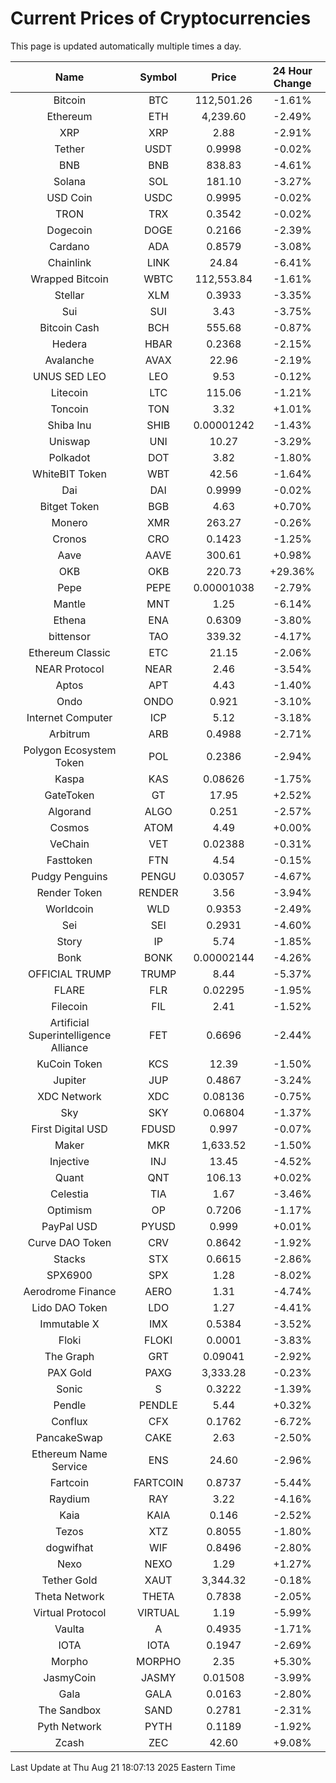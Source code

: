 # Current Prices of Cryptocurrencies
This page is updated automatically multiple times a day.

| Name | Symbol | Price | 24 Hour Change |
| :---: |:---:| :---: | :---: |
| Bitcoin | BTC | 112,501.26 | -1.61% |
| Ethereum | ETH | 4,239.60 | -2.49% |
| XRP | XRP | 2.88 | -2.91% |
| Tether | USDT | 0.9998 | -0.02% |
| BNB | BNB | 838.83 | -4.61% |
| Solana | SOL | 181.10 | -3.27% |
| USD Coin | USDC | 0.9995 | -0.02% |
| TRON | TRX | 0.3542 | -0.02% |
| Dogecoin | DOGE | 0.2166 | -2.39% |
| Cardano | ADA | 0.8579 | -3.08% |
| Chainlink | LINK | 24.84 | -6.41% |
| Wrapped Bitcoin | WBTC | 112,553.84 | -1.61% |
| Stellar | XLM | 0.3933 | -3.35% |
| Sui | SUI | 3.43 | -3.75% |
| Bitcoin Cash | BCH | 555.68 | -0.87% |
| Hedera | HBAR | 0.2368 | -2.15% |
| Avalanche | AVAX | 22.96 | -2.19% |
| UNUS SED LEO | LEO | 9.53 | -0.12% |
| Litecoin | LTC | 115.06 | -1.21% |
| Toncoin | TON | 3.32 | +1.01% |
| Shiba Inu | SHIB | 0.00001242 | -1.43% |
| Uniswap | UNI | 10.27 | -3.29% |
| Polkadot | DOT | 3.82 | -1.80% |
| WhiteBIT Token | WBT | 42.56 | -1.64% |
| Dai | DAI | 0.9999 | -0.02% |
| Bitget Token | BGB | 4.63 | +0.70% |
| Monero | XMR | 263.27 | -0.26% |
| Cronos | CRO | 0.1423 | -1.25% |
| Aave | AAVE | 300.61 | +0.98% |
| OKB | OKB | 220.73 | +29.36% |
| Pepe | PEPE | 0.00001038 | -2.79% |
| Mantle | MNT | 1.25 | -6.14% |
| Ethena | ENA | 0.6309 | -3.80% |
| bittensor | TAO | 339.32 | -4.17% |
| Ethereum Classic | ETC | 21.15 | -2.06% |
| NEAR Protocol | NEAR | 2.46 | -3.54% |
| Aptos | APT | 4.43 | -1.40% |
| Ondo | ONDO | 0.921 | -3.10% |
| Internet Computer | ICP | 5.12 | -3.18% |
| Arbitrum | ARB | 0.4988 | -2.71% |
| Polygon Ecosystem Token | POL | 0.2386 | -2.94% |
| Kaspa | KAS | 0.08626 | -1.75% |
| GateToken | GT | 17.95 | +2.52% |
| Algorand | ALGO | 0.251 | -2.57% |
| Cosmos | ATOM | 4.49 | +0.00% |
| VeChain | VET | 0.02388 | -0.31% |
| Fasttoken | FTN | 4.54 | -0.15% |
| Pudgy Penguins | PENGU | 0.03057 | -4.67% |
| Render Token | RENDER | 3.56 | -3.94% |
| Worldcoin | WLD | 0.9353 | -2.49% |
| Sei | SEI | 0.2931 | -4.60% |
| Story | IP | 5.74 | -1.85% |
| Bonk | BONK | 0.00002144 | -4.26% |
| OFFICIAL TRUMP | TRUMP | 8.44 | -5.37% |
| FLARE | FLR | 0.02295 | -1.95% |
| Filecoin | FIL | 2.41 | -1.52% |
| Artificial Superintelligence Alliance | FET | 0.6696 | -2.44% |
| KuCoin Token | KCS | 12.39 | -1.50% |
| Jupiter | JUP | 0.4867 | -3.24% |
| XDC Network | XDC | 0.08136 | -0.75% |
| Sky | SKY | 0.06804 | -1.37% |
| First Digital USD | FDUSD | 0.997 | -0.07% |
| Maker | MKR | 1,633.52 | -1.50% |
| Injective | INJ | 13.45 | -4.52% |
| Quant | QNT | 106.13 | +0.02% |
| Celestia | TIA | 1.67 | -3.46% |
| Optimism | OP | 0.7206 | -1.17% |
| PayPal USD | PYUSD | 0.999 | +0.01% |
| Curve DAO Token | CRV | 0.8642 | -1.92% |
| Stacks | STX | 0.6615 | -2.86% |
| SPX6900 | SPX | 1.28 | -8.02% |
| Aerodrome Finance | AERO | 1.31 | -4.74% |
| Lido DAO Token | LDO | 1.27 | -4.41% |
| Immutable X | IMX | 0.5384 | -3.52% |
| Floki | FLOKI | 0.0001 | -3.83% |
| The Graph | GRT | 0.09041 | -2.92% |
| PAX Gold | PAXG | 3,333.28 | -0.23% |
| Sonic | S | 0.3222 | -1.39% |
| Pendle | PENDLE | 5.44 | +0.32% |
| Conflux | CFX | 0.1762 | -6.72% |
| PancakeSwap | CAKE | 2.63 | -2.50% |
| Ethereum Name Service | ENS | 24.60 | -2.96% |
| Fartcoin | FARTCOIN | 0.8737 | -5.44% |
| Raydium | RAY | 3.22 | -4.16% |
| Kaia | KAIA | 0.146 | -2.52% |
| Tezos | XTZ | 0.8055 | -1.80% |
| dogwifhat | WIF | 0.8496 | -2.80% |
| Nexo | NEXO | 1.29 | +1.27% |
| Tether Gold | XAUT | 3,344.32 | -0.18% |
| Theta Network | THETA | 0.7838 | -2.05% |
| Virtual Protocol | VIRTUAL | 1.19 | -5.99% |
| Vaulta | A | 0.4935 | -1.71% |
| IOTA | IOTA | 0.1947 | -2.69% |
| Morpho | MORPHO | 2.35 | +5.30% |
| JasmyCoin | JASMY | 0.01508 | -3.99% |
| Gala | GALA | 0.0163 | -2.80% |
| The Sandbox | SAND | 0.2781 | -2.31% |
| Pyth Network | PYTH | 0.1189 | -1.92% |
| Zcash | ZEC | 42.60 | +9.08% |

Last Update at Thu Aug 21 18:07:13 2025 Eastern Time